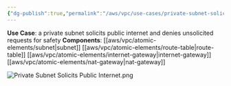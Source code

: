 ```yaml
---
{"dg-publish":true,"permalink":"/aws/vpc/use-cases/private-subnet-solicits-public-internet/"}
---
```


**Use Case**: a private subnet solicits public internet and denies unsolicited requests for safety
**Components**: [[aws/vpc/atomic-elements/subnet\|subnet]]  [[aws/vpc/atomic-elements/route-table\|route-table]]  [[aws/vpc/atomic-elements/internet-gateway\|internet-gateway]] [[aws/vpc/atomic-elements/nat-gateway\|nat-gateway]]
<br>


![Private Subnet Solicits Public Internet.png](/img/user/aws/vpc/png/Private%20Subnet%20Solicits%20Public%20Internet.png)
